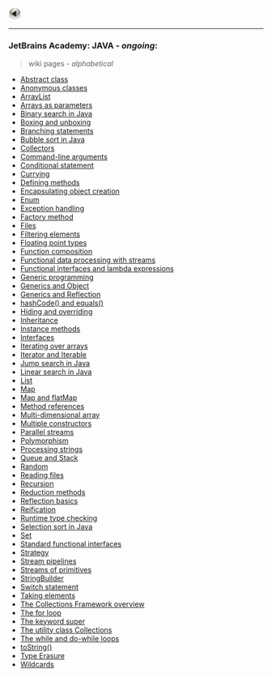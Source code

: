 <a href="https://kamil-jankowski.github.io/"><img src="pictures/button.png" alt="back_icon" width="25"/></a>
<hr>

### JetBrains Academy: JAVA - _ongoing_:
> wiki pages - _alphabetical_

* <a href="https://github.com/Kamil-Jankowski/Learning-JAVA/wiki/JetBrains-Academy:-Abstract-class" target="_blank">Abstract class</a>
* <a href="https://github.com/Kamil-Jankowski/Learning-JAVA/wiki/JetBrains-Academy:-Anonymous-classes" target="_blank">Anonymous classes</a>
* <a href="https://github.com/Kamil-Jankowski/Learning-JAVA/wiki/JetBrains-Academy:-ArrayList" targe="_blank">ArrayList</a>
* <a href="https://github.com/Kamil-Jankowski/Learning-JAVA/wiki/JetBrains-Academy:-Arrays-as-parameters" target="_blank">Arrays as parameters</a>
* <a href="https://github.com/Kamil-Jankowski/Learning-JAVA/wiki/JetBrains-Academy:-Binary-search-in-Java" target="_blank">Binary search in Java</a>
* <a href="https://github.com/Kamil-Jankowski/Learning-JAVA/wiki/JetBrains-Academy:-Boxing-and-unboxing" target="_blank">Boxing and unboxing</a>
* <a href="https://github.com/Kamil-Jankowski/Learning-JAVA/wiki/JetBrains-Academy:-Branching-statements" target="_blank">Branching statements</a>
* <a href="https://github.com/Kamil-Jankowski/Learning-JAVA/wiki/JetBrains-Academy:-Bubble-sort-in-Java" target="_blank">Bubble sort in Java</a>
* <a href="https://github.com/Kamil-Jankowski/Learning-JAVA/wiki/JetBrains-Academy:-Collectors" target="_blank">Collectors</a>
* <a href="https://github.com/Kamil-Jankowski/Learning-JAVA/wiki/JetBrains-Academy:-Command-line-arguments" target="_blank">Command-line arguments</a>
* <a href="https://github.com/Kamil-Jankowski/Learning-JAVA/wiki/JetBrains-Academy:-Conditional-statement" target="_blank">Conditional statement</a>
* <a href="https://github.com/Kamil-Jankowski/Learning-JAVA/wiki/JetBrains-Academy:-Currying" target="_blank">Currying</a>
* <a href="https://github.com/Kamil-Jankowski/Learning-JAVA/wiki/JetBrains-Academy:-Defining-methods" target="_blank">Defining methods</a>
* <a href="https://github.com/Kamil-Jankowski/Learning-JAVA/wiki/JetBrains-Academy:-Encapsulating-object-creation" target="_blank">Encapsulating object creation</a>
* <a href="https://github.com/Kamil-Jankowski/Learning-JAVA/wiki/JetBrains-Academy:-Enum" target="_blank">Enum</a>
* <a href="https://github.com/Kamil-Jankowski/Learning-JAVA/wiki/JetBrains-Academy:-Exception-handling" target="_blank">Exception handling</a>
* <a href="https://github.com/Kamil-Jankowski/Learning-JAVA/wiki/JetBrains-Academy:-Factory-method" target="_blank">Factory method</a>
* <a href="https://github.com/Kamil-Jankowski/Learning-JAVA/wiki/JetBrains-Academy:-Files">Files</a>
* <a href="https://github.com/Kamil-Jankowski/Learning-JAVA/wiki/JetBrains-Academy:-Filtering-elements" target="_blank">Filtering elements</a>
* <a href="https://github.com/Kamil-Jankowski/Learning-JAVA/wiki/JetBrains-Academy:-Floating-point-types" target="_blank">Floating point types</a>
* <a href="https://github.com/Kamil-Jankowski/Learning-JAVA/wiki/JetBrains-Academy:-Function-composition" target="_blank">Function composition</a>
* <a href="https://github.com/Kamil-Jankowski/Learning-JAVA/wiki/JetBrains-Academy:-Functional-data-processing-with-streams" target="_blank">Functional data processing with streams</a>
* <a href="https://github.com/Kamil-Jankowski/Learning-JAVA/wiki/JetBrains-Academy:-Functional-interfaces-and-lambda-expressions" target="_blank">Functional interfaces and lambda expressions</a>
* <a href="https://github.com/Kamil-Jankowski/Learning-JAVA/wiki/JetBrains-Academy:-Generic-programming" target="_blank">Generic programming</a>
* <a href="https://github.com/Kamil-Jankowski/Learning-JAVA/wiki/JetBrains-Academy:-Generics-and-Object" target="_blank">Generics and Object</a>
* <a href="https://github.com/Kamil-Jankowski/Learning-JAVA/wiki/JetBrains-Academy:-Generics-and-Reflection" target="_blank">Generics and Reflection</a>
* <a href="https://github.com/Kamil-Jankowski/Learning-JAVA/wiki/JetBrains-Academy:-hashCode()-and-equals()" target="_blank">hashCode() and equals()</a>
* <a href="https://github.com/Kamil-Jankowski/Learning-JAVA/wiki/JetBrains-Academy:-Hiding-and-overriding" target="_blank">Hiding and overriding</a>
* <a href="https://github.com/Kamil-Jankowski/Learning-JAVA/wiki/JetBrains-Academy:-Inheritance" target="_blank">Inheritance</a>
* <a href="https://github.com/Kamil-Jankowski/Learning-JAVA/wiki/JetBrains-Academy:-Instance-methods" target="_blank">Instance methods</a>
* <a href="https://github.com/Kamil-Jankowski/Learning-JAVA/wiki/JetBrains-Academy:-Interfaces" target="_blank">Interfaces</a>
* <a href="https://github.com/Kamil-Jankowski/Learning-JAVA/wiki/JetBrains-Academy:-Iterating-over-arrays" target="_blank">Iterating over arrays</a>
* <a href="https://github.com/Kamil-Jankowski/Learning-JAVA/wiki/JetBrains-Academy:-Iterator-and-Iterable" target="_blank">Iterator and Iterable</a>
* <a href="https://github.com/Kamil-Jankowski/Learning-JAVA/wiki/JetBrains-Academy:-Jump-search-in-Java" target="_blank">Jump search in Java</a>
* <a href="https://github.com/Kamil-Jankowski/Learning-JAVA/wiki/JetBrains-Academy:-Linear-search-in-Java" target="_blank">Linear search in Java</a>
* <a href="https://github.com/Kamil-Jankowski/Learning-JAVA/wiki/JetBrains-Academy:-List" target="_blank">List</a>
* <a href="https://github.com/Kamil-Jankowski/Learning-JAVA/wiki/JetBrains-Academy:-Map" target="_blank">Map</a>
* <a href="https://github.com/Kamil-Jankowski/Learning-JAVA/wiki/JetBrains-Academy:-Map-and-flatMap" target="_blank">Map and flatMap</a>
* <a href="https://github.com/Kamil-Jankowski/Learning-JAVA/wiki/JetBrains-Academy:-Method-references" target="_blank">Method references</a>
* <a href="https://github.com/Kamil-Jankowski/Learning-JAVA/wiki/JetBrains-Academy:-Multi-dimensional-array" target="_blank">Multi-dimensional array</a>
* <a href="https://github.com/Kamil-Jankowski/Learning-JAVA/wiki/JetBrains-Academy:-Multiple-constructors" target="_blank">Multiple constructors</a>
* <a href="https://github.com/Kamil-Jankowski/Learning-JAVA/wiki/JetBrains-Academy:-Parallel-streams" target="_blank">Parallel streams</a>
* <a href="https://github.com/Kamil-Jankowski/Learning-JAVA/wiki/JetBrains-Academy:-Polymorphism" target="_blank">Polymorphism</a>
* <a href="https://github.com/Kamil-Jankowski/Learning-JAVA/wiki/JetBrains-Academy:-Processing-strings" target="_blank">Processing strings</a>
* <a href="https://github.com/Kamil-Jankowski/Learning-JAVA/wiki/JetBrains-Academy:-Queue-and-Stack" target="_blank">Queue and Stack</a>
* <a href="https://github.com/Kamil-Jankowski/Learning-JAVA/wiki/JetBrains-Academy:-Random" target="_blank">Random</a>
* <a href="https://github.com/Kamil-Jankowski/Learning-JAVA/wiki/JetBrains-Academy:-Reading-files" target="_blank">Reading files</a>
* <a href="https://github.com/Kamil-Jankowski/Learning-JAVA/wiki/JetBrains-Academy:-Recursion" target="_blank">Recursion</a>
* <a href="https://github.com/Kamil-Jankowski/Learning-JAVA/wiki/JetBrains-Academy:-Reduction-methods" target="_blank">Reduction methods</a>
* <a href="https://github.com/Kamil-Jankowski/Learning-JAVA/wiki/JetBrains-Academy:-Reflection-basics" target="_blank">Reflection basics</a>
* <a href="https://github.com/Kamil-Jankowski/Learning-JAVA/wiki/JetBrains-Academy:-Reification" target="_blank">Reification</a>
* <a href="https://github.com/Kamil-Jankowski/Learning-JAVA/wiki/JetBrains-Academy:-Runtime-type-checking" target="_blank">Runtime type checking</a>
* <a href="https://github.com/Kamil-Jankowski/Learning-JAVA/wiki/JetBrains-Academy:-Selection-sort-in-Java" target="_blank">Selection sort in Java</a>
* <a href="https://github.com/Kamil-Jankowski/Learning-JAVA/wiki/JetBrains-Academy:-Set" target="_blank">Set</a>
* <a href="https://github.com/Kamil-Jankowski/Learning-JAVA/wiki/JetBrains-Academy:-Standard-functional-interfaces" target="_blank">Standard functional interfaces</a>
* <a href="https://github.com/Kamil-Jankowski/Learning-JAVA/wiki/JetBrains-Academy:-Strategy" target="_blank">Strategy</a>
* <a href="https://github.com/Kamil-Jankowski/Learning-JAVA/wiki/JetBrains-Academy:-Stream-pipelines" target="_blank">Stream pipelines</a>
* <a href="https://github.com/Kamil-Jankowski/Learning-JAVA/wiki/JetBrains-Academy:-Streams-of-primitives" target ="_blank">Streams of primitives</a>
* <a href="https://github.com/Kamil-Jankowski/Learning-JAVA/wiki/JetBrains-Academy:-StringBuilder" target="_blank">StringBuilder</a>
* <a href="https://github.com/Kamil-Jankowski/Learning-JAVA/wiki/JetBrains-Academy:-Switch-statement" target="_blank">Switch statement</a>
* <a href="https://github.com/Kamil-Jankowski/Learning-JAVA/wiki/JetBrains-Academy:-Taking-elements" target="_blank">Taking elements</a>
* <a href="https://github.com/Kamil-Jankowski/Learning-JAVA/wiki/JetBrains-Academy:-The-Collections-Framework-overview" target="_blank">The Collections Framework overview</a>
* <a href="https://github.com/Kamil-Jankowski/Learning-JAVA/wiki/JetBrains-Academy:-The-for-loop" target="_blank">The for loop</a>
* <a href="https://github.com/Kamil-Jankowski/Learning-JAVA/wiki/JetBrains-Academy:-The-keyword-super" target="_blank">The keyword super</a>
* <a href="https://github.com/Kamil-Jankowski/Learning-JAVA/wiki/JetBrains-Academy:-The-utility-class-Collections" target="_blank">The utility class Collections</a>
* <a href="https://github.com/Kamil-Jankowski/Learning-JAVA/wiki/JetBrains-Academy:-while-&-do-while" target="_blank">The while and do-while loops</a>
* <a href="https://github.com/Kamil-Jankowski/Learning-JAVA/wiki/JetBrains-Academy:-toString()" target="_blank">toString()</a>
* <a href="https://github.com/Kamil-Jankowski/Learning-JAVA/wiki/JetBrains-Academy:-Type-Erasure" target="_blank">Type Erasure</a>
* <a href="https://github.com/Kamil-Jankowski/Learning-JAVA/wiki/JetBrains-Academy:-Wildcards" target="_blank">Wildcards</a>
